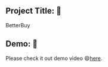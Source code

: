 ## Project Title: 📛
BetterBuy

## Demo: 🔗
Please check it out demo video 😄[here](https://drive.google.com/file/d/1DkwFyLNF5S-P6i8oc-ujO_Zu_0alN1e_/view).
